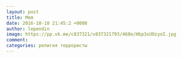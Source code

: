 ```yaml
--- 
layout: post 
title: Mem 
date: 2016-10-10 21:45:2 +0000 
author: lependin 
image: https://pp.vk.me/c837321/v837321793/468e/Hbp3xUOzyoI.jpg
comment: 
categories: религия террористы
---
```

